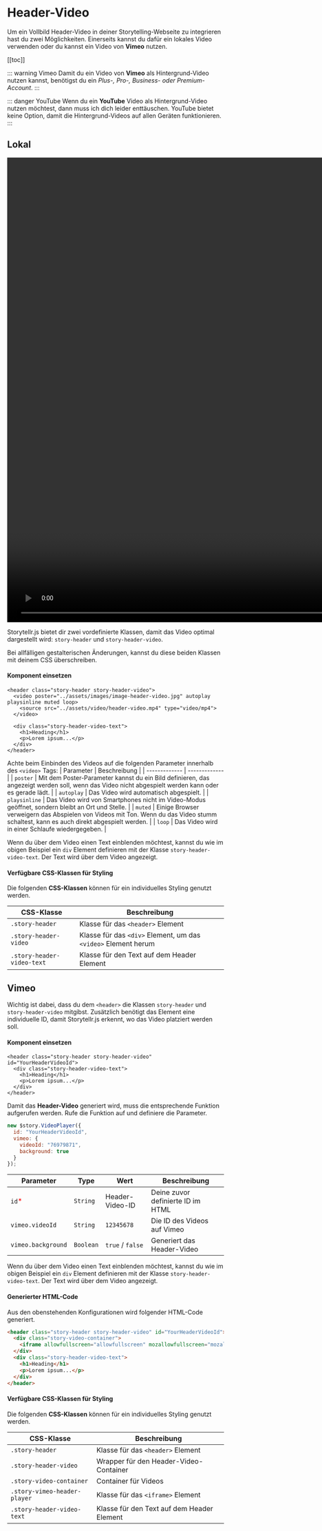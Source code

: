 # Header-Video
Um ein Vollbild Header-Video in deiner Storytelling-Webseite zu integrieren hast du zwei Möglichkeiten.
Einerseits kannst du dafür ein lokales Video verwenden oder du kannst ein Video von **Vimeo** nutzen.

[[toc]]

::: warning Vimeo
Damit du ein Video von **Vimeo** als Hintergrund-Video nutzen kannst, benötigst du ein *Plus-, Pro-, Business- oder Premium-Account*.
:::

::: danger YouTube
Wenn du ein **YouTube** Video als Hintergrund-Video nutzen möchtest, dann muss ich dich leider enttäuschen. YouTube bietet keine
Option, damit die Hintergrund-Videos auf allen Geräten funktionieren.
:::

## Lokal
<video width="1920" height="1080" autoplay  muted loop playsinline >
  <source src="../../assets/videos/Header-Video.mp4" type="video/mp4">
  Your browser does not support the video tag.
</video> 

Storytellr.js bietet dir zwei vordefinierte Klassen, damit das Video optimal dargestellt wird:
`story-header` und `story-header-video`.

Bei allfälligen gestalterischen Änderungen, kannst du diese beiden Klassen mit deinem CSS überschreiben.

#### Komponent einsetzen
``` html{2-4}
<header class="story-header story-header-video">
  <video poster="../assets/images/image-header-video.jpg" autoplay playsinline muted loop>
    <source src="../assets/video/header-video.mp4" type="video/mp4">
  </video>

  <div class="story-header-video-text">
    <h1>Heading</h1>
    <p>Lorem ipsum...</p>
  </div>
</header>
```

Achte beim Einbinden des Videos auf die folgenden Parameter innerhalb des `<video>` Tags:
| Parameter | Beschreibung |
| ------------- | ------------- |
| `poster` | Mit dem Poster-Parameter kannst du ein Bild definieren, das angezeigt werden soll, wenn das Video nicht abgespielt werden kann oder es gerade lädt. |
| `autoplay` | Das Video wird automatisch abgespielt. |
| `playsinline` | Das Video wird von Smartphones nicht im Video-Modus geöffnet, sondern bleibt an Ort und Stelle. |
| `muted` | Einige Browser verweigern das Abspielen von Videos mit Ton. Wenn du das Video stumm schaltest, kann es auch direkt abgespielt werden. |
| `loop` | Das Video wird in einer Schlaufe wiedergegeben. |

Wenn du über dem Video einen Text einblenden möchtest, kannst du wie im obigen Beispiel ein `div` Element definieren mit der Klasse `story-header-video-text`. Der Text wird über dem Video angezeigt.

#### Verfügbare CSS-Klassen für Styling
Die folgenden **CSS-Klassen** können für ein individuelles Styling genutzt werden.

| CSS-Klasse | Beschreibung |
| ------------- | ------------- |
| `.story-header` | Klasse für das `<header>` Element |
| `.story-header-video` | Klasse für das `<div>` Element, um das `<video>` Element herum |
| `.story-header-video-text` | Klasse für den Text auf dem Header Element |

## Vimeo
Wichtig ist dabei, dass du dem `<header>` die Klassen `story-header` und `story-header-video` mitgibst. Zusätzlich benötigt
das Element eine individuelle ID, damit Storytellr.js erkennt, wo das Video platziert werden soll.

#### Komponent einsetzen
``` html{1}
<header class="story-header story-header-video" id="YourHeaderVideoId">
  <div class="story-header-video-text">
    <h1>Heading</h1>
    <p>Lorem ipsum...</p>
  </div>
</header>
```

Damit das **Header-Video** generiert wird, muss die entsprechende Funktion aufgerufen werden. Rufe die Funktion auf und definiere die Parameter.

```js
new $story.VideoPlayer({
  id: "YourHeaderVideoId",
  vimeo: {
    videoId: "76979871",
    background: true
  }
});
```

| Parameter        | Type     | Wert  | Beschreibung
| ------------- | ------------- | ------------- |------------- |
| `id`<span style="color:red">*</span> | `String` | Header-Video-ID| Deine zuvor definierte ID im HTML |
| `vimeo.videoId` | `String`  |  `12345678` | Die ID des Videos auf Vimeo |
| `vimeo.background` | `Boolean`  |  `true` / `false` | Generiert das Header-Video |

Wenn du über dem Video einen Text einblenden möchtest, kannst du wie im obigen Beispiel ein `div` Element definieren mit der Klasse `story-header-video-text`. Der Text wird über dem Video angezeigt.

#### Generierter HTML-Code
Aus den obenstehenden Konfigurationen wird folgender HTML-Code generiert.
```html
<header class="story-header story-header-video" id="YourHeaderVideoId">
  <div class="story-video-container">
    <iframe allowfullscreen="allowfullscreen" mozallowfullscreen="mozallowfullscreen" msallowfullscreen="msallowfullscreen" oallowfullscreen="oallowfullscreen" webkitallowfullscreen="webkitallowfullscreen" title="vimeo-header-player" class="story-vimeo-header-player" src="https://player.vimeo.com/video/12345678?background=1;autoplay=1;loop=1;byline=0;title=0" frameborder="0"></iframe>
  </div>
  <div class="story-header-video-text">
    <h1>Heading</h1>
    <p>Lorem ipsum...</p>
  </div>
</header>
```

#### Verfügbare CSS-Klassen für Styling
Die folgenden **CSS-Klassen** können für ein individuelles Styling genutzt werden.

| CSS-Klasse | Beschreibung |
| ------------- | ------------- |
| `.story-header` | Klasse für das `<header>` Element |
| `.story-header-video` | Wrapper für den Header-Video-Container  |
| `.story-video-container` | Container für Videos |
| `.story-vimeo-header-player` | Klasse für das `<iframe>` Element |
| `.story-header-video-text` | Klasse für den Text auf dem Header Element |

